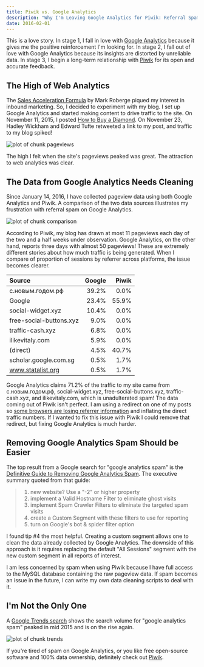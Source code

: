 ```yaml
---
title: Piwik vs. Google Analytics
description: "Why I'm Leaving Google Analytics for Piwik: Referral Spam"
date: 2016-02-01
---
```


This is a love story. In stage 1, I fall in love with [Google Analytics][google-analytics] because it gives me the positive reinforcement I'm looking for. In stage 2, I fall out of love with Google Analytics because its insights are distorted by unreliable data. In stage 3, I begin a long-term relationship with [Piwik][piwik] for its open and accurate feedback.

## The High of Web Analytics

The [Sales Acceleration Formula][sales-acceleration] by Mark Roberge piqued my interest in inbound marketing. So, I decided to experiment with my blog. I set up Google Analytics and started making content to drive traffic to the site. On November 11, 2015, I posted [How to Buy a Diamond][diamonds]. On November 23, Hadley Wickham and Edward Tufte retweeted a link to my post, and traffic to my blog spiked!

![plot of chunk pageviews](/images/analytics/pageviews-1.png) 

The high I felt when the site's pageviews peaked was great. The attraction to web analytics was clear.

## The Data from Google Analytics Needs Cleaning

Since January 14, 2016, I have collected pageview data using both Google Analytics and Piwik. A comparison of the two data sources illustrates my frustration with referral spam on Google Analytics.

![plot of chunk comparison](/images/analytics/comparison-1.png) 

According to Piwik, my blog has drawn at most 11 pageviews each day of the two and a half weeks under observation. Google Analytics, on the other hand, reports three days with almost 50 pageviews! These are extremely different stories about how much traffic is being generated. When I compare of proportion of sessions by referrer across platforms, the issue becomes clearer.


| Source                  |   Google |   Piwik |
|:------------------------|---------:|--------:|
| с.новым.годом.рф        |    39.2% |    0.0% |
| Google                  |    23.4% |   55.9% |
| social-widget.xyz       |    10.4% |    0.0% |
| free-social-buttons.xyz |     9.0% |    0.0% |
| traffic-cash.xyz        |     6.8% |    0.0% |
| ilikevitaly.com         |     5.9% |    0.0% |
| (direct)                |     4.5% |   40.7% |
| scholar.google.com.sg   |     0.5% |    1.7% |
| www.statalist.org       |     0.5% |    1.7% |

Google Analytics claims 71.2% of the traffic to my site came from с.новым.годом.рф, social-widget.xyz, free-social-buttons.xyz, traffic-cash.xyz, and ilikevitaly.com, which is unadulterated spam! The data coming out of Piwik isn't perfect. I am using a redirect on one of my posts so [some browsers are losing referrer information][piwik-faq] and inflating the direct traffic numbers. If I wanted to fix this issue with Piwik I could remove that redirect, but fixing Google Analytics is much harder.

## Removing Google Analytics Spam Should be Easier

The top result from a Google search for "google analytics spam" is the [Definitive Guide to Removing Google Analytics Spam][spam-guide]. The executive summary quoted from that guide:

> 1.  new website? Use a "-2" or higher property
> 2.  implement a Valid Hostname Filter to eliminate ghost visits
> 3.  implement Spam Crawler Filters to eliminate the targeted spam visits
> 4.  create a Custom Segment with these filters to use for reporting
> 5.  turn on Google's bot & spider filter option

I found tip #4 the most helpful. Creating a custom segment allows one to clean the data already collected by Google Analytics. The downside of this approach is it requires replacing the default "All Sessions" segment with the new custom segment in all reports of interest.

I am less concerned by spam when using Piwik because I have full access to the MySQL database containing the raw pageview data. If spam becomes an issue in the future, I can write my own data cleaning scripts to deal with it.

## I'm Not the Only One

A [Google Trends search][trends] shows the search volume for "google analytics spam" peaked in mid 2015 and is on the rise again.

![plot of chunk trends](/images/analytics/trends-1.png) 

If you're tired of spam on Google Analytics, or you like free open-source software and 100% data ownership, definitely check out [Piwik][piwik].

[piwik]: http://piwik.org/
[google-analytics]: http://www.google.com/analytics/
[sales-acceleration]: http://www.amazon.com/gp/product/B00T7Q9E2S
[diamonds]: http://amarder.github.io/diamonds
[piwik-faq]: http://piwik.org/faq/troubleshooting/faq\_51/
[spam-guide]: http://help.analyticsedge.com/spam-filter/definitive-guide-to-removing-google-analytics-spam/
[trends]: http://www.google.com/trends/explore#q=google%20analytics%20spam
[filter-referrals]: https://support.google.com/analytics/answer/1034842
[default-segment]: http://webmasters.stackexchange.com/questions/74724/set-a-default-segment-for-google-analytics
